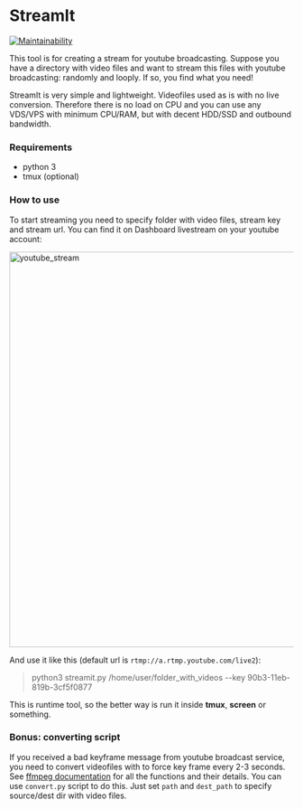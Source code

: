 # StreamIt

[![Maintainability](https://api.codeclimate.com/v1/badges/a071a3e9a96bad8d1cf2/maintainability)](https://codeclimate.com/github/leksuss/streamit/maintainability)

This tool is for creating a stream for youtube broadcasting. Suppose you have a directory with video files and want to stream this files with youtube broadcasting: randomly and looply. If so, you find what you need!


StreamIt is very simple and lightweight. Videofiles used as is with no live conversion. Therefore there is no load on CPU and you can use any VDS/VPS with minimum CPU/RAM, but with decent HDD/SSD and outbound bandwidth.

### Requirements
* python 3
* tmux (optional)

### How to use

To start streaming you need to specify folder with video files, stream key and stream url. You can find it on Dashboard livestream on your youtube account:

<img width="700" alt="youtube_stream" src="https://user-images.githubusercontent.com/11560975/112851450-a82d0300-90b3-11eb-819b-3cf5f0877c13.png">

And use it like this (default url is `rtmp://a.rtmp.youtube.com/live2`):

> python3 streamit.py /home/user/folder_with_videos --key 90b3-11eb-819b-3cf5f0877


This is runtime tool, so the better way is run it inside **tmux**, **screen** or something.

### Bonus: converting script

If you received a bad keyframe message from youtube broadcast service, you need to convert videofiles with to force key frame every 2-3 seconds. See [ffmpeg documentation](https://ffmpeg.org/ffmpeg.html) for all the functions and their details. You can use `convert.py` script to do this. Just set `path` and `dest_path` to specify source/dest dir with video files. 
